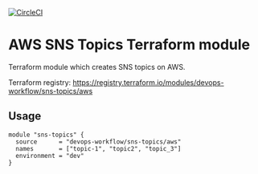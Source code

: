 [![CircleCI](https://circleci.com/gh/devops-workflow/terraform-aws-sns-topics?style=svg)](https://circleci.com/gh/devops-workflow/terraform-aws-sns-topics)

AWS SNS Topics Terraform module
========================

Terraform module which creates SNS topics on AWS.

Terraform registry: https://registry.terraform.io/modules/devops-workflow/sns-topics/aws

Usage
-----

```hcl
module "sns-topics" {
  source      = "devops-workflow/sns-topics/aws"
  names       = ["topic-1", "topic2", "topic_3"]
  environment = "dev"
}
```
